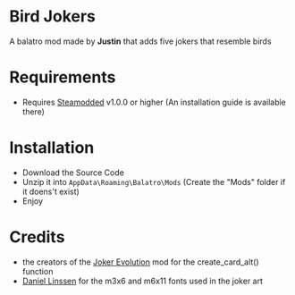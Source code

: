# Bird Jokers
A balatro mod made by **Justin** that adds five jokers that resemble birds
# Requirements
- Requires [Steamodded](https://github.com/Steamopollys/Steamodded/) v1.0.0 or higher (An installation guide is available there)
# Installation
- Download the Source Code
- Unzip it into `AppData\Roaming\Balatro\Mods` (Create the "Mods" folder if it doens't exist)
- Enjoy
# Credits
- the creators of the [Joker Evolution](https://github.com/SDM0/Joker-Evolution) mod for the create_card_alt() function
- [Daniel Linssen](https://managore.itch.io/) for the m3x6 and m6x11 fonts used in the joker art
